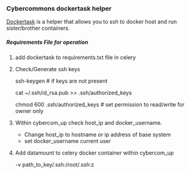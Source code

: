 ### Cybercommons dockertask helper

[Dockertask](https://github.com/ouinformatics/dockertask) is a helper that allows you to ssh to docker host and run sister/brother containers. 



##### Requirements File for operation 

1. add dockertask to requirements.txt file in celery
2. Check/Generate ssh keys

	ssh-keygen # if keys are not present
	
	cat ~/.ssh/id_rsa.pub >> .ssh/authorized_keys

	chmod 600 .ssh/authorized_keys # set permission to read/write for owner only

3. Within cybercom_up check host_ip and docker_username. 

    * Change host_ip to hostname or ip address of base system
    * set docker_username current user

4. Add datamount to celery docker container within cybercom_up

    -v path_to_key/.ssh:/root/.ssh:z


